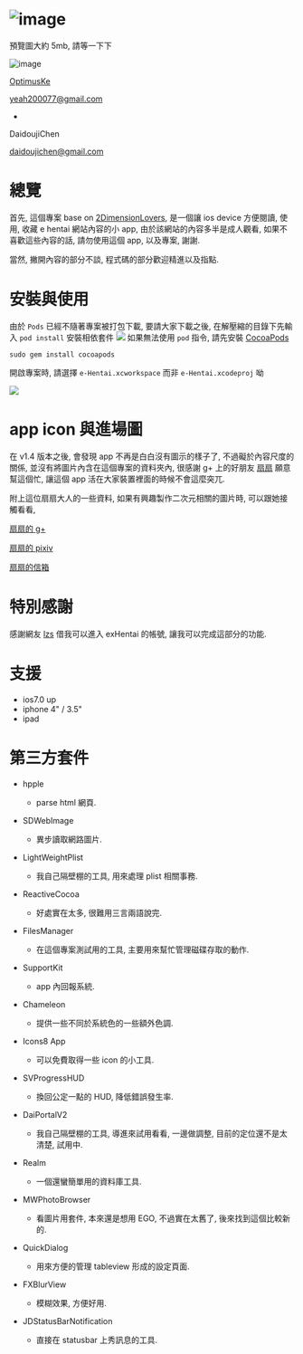 ![image](https://s3-ap-northeast-1.amazonaws.com/daidoujiminecraft/Daidouji/icon180.png)
======

預覽圖大約 5mb, 請等一下下

![image](https://s3-ap-northeast-1.amazonaws.com/daidoujiminecraft/Daidouji/Dai-Hentai_20141030.gif)

[OptimusKe](https://github.com/OptimusKe)

yeah200077@gmail.com

+

DaidoujiChen

daidoujichen@gmail.com

總覽
======
首先, 這個專案 base on [2DimensionLovers](https://github.com/2DimensionLovers/e-Hentai), 是一個讓 ios device 方便閱讀, 使用, 收藏 e hentai 網站內容的小 app, 由於該網站的內容多半是成人觀看, 如果不喜歡這些內容的話, 請勿使用這個 app, 以及專案, 謝謝.

當然, 撇開內容的部分不談, 程式碼的部分歡迎精進以及指點.

安裝與使用
======
由於 `Pods` 已經不隨著專案被打包下載, 要請大家下載之後, 在解壓縮的目錄下先輸入 `pod install` 安裝相依套件
![](https://s3-ap-northeast-1.amazonaws.com/daidoujiminecraft/Daidouji/%E8%9E%A2%E5%B9%95%E5%BF%AB%E7%85%A7+2016-12-07+%E4%B8%8A%E5%8D%8810.27.08.png)
如果無法使用 `pod` 指令, 請先安裝 [CocoaPods](https://cocoapods.org/)

`````
sudo gem install cocoapods
`````

開啟專案時, 請選擇 `e-Hentai.xcworkspace` 而非 `e-Hentai.xcodeproj` 呦

![](https://s3-ap-northeast-1.amazonaws.com/daidoujiminecraft/Daidouji/%E8%9E%A2%E5%B9%95%E5%BF%AB%E7%85%A7+2016-10-22+%E4%B8%8B%E5%8D%8810.26.35.png)

app icon 與進場圖
======
在 v1.4 版本之後, 會發現 app 不再是白白沒有圖示的樣子了, 不過礙於內容尺度的關係, 並沒有將圖片內含在這個專案的資料夾內, 很感謝 g+ 上的好朋友 [扇扇](https://plus.google.com/u/0/+%E8%8F%AF%E6%89%870402/posts) 願意幫這個忙, 讓這個 app 活在大家裝置裡面的時候不會這麼突兀.

附上這位扇扇大人的一些資料, 如果有興趣製作二次元相關的圖片時, 可以跟她接觸看看,

[扇扇的 g+](https://plus.google.com/u/0/+%E8%8F%AF%E6%89%870402/posts)

[扇扇的 pixiv](http://www.pixiv.net/member.php?id=3225409)

[扇扇的信箱](shanshan910402@gmail.com)

特別感謝
======
感謝網友 [lzs](ggg19960720@gmail.com) 借我可以進入 exHentai 的帳號, 讓我可以完成這部分的功能.

支援
======
- ios7.0 up
- iphone 4" / 3.5"
- ipad

第三方套件
======

- hpple
  - parse html 網頁.

- SDWebImage
  - 異步讀取網路圖片.
  
- LightWeightPlist
  - 我自己隔壁棚的工具, 用來處理 plist 相關事務.

- ReactiveCocoa
  - 好處實在太多, 很難用三言兩語說完.

- FilesManager
  - 在這個專案測試用的工具, 主要用來幫忙管理磁碟存取的動作.

- SupportKit
  - app 內回報系統.

- Chameleon
  - 提供一些不同於系統色的一些額外色調.

- Icons8 App
  - 可以免費取得一些 icon 的小工具.

- SVProgressHUD
  - 換回公定一點的 HUD, 降低錯誤發生率.

- DaiPortalV2
  - 我自己隔壁棚的工具, 導進來試用看看, 一邊做調整, 目前的定位還不是太清楚, 試用中.

- Realm
  - 一個還蠻簡單用的資料庫工具.

- MWPhotoBrowser
  - 看圖片用套件, 本來還是想用 EGO, 不過實在太舊了, 後來找到這個比較新的.

- QuickDialog
  - 用來方便的管理 tableview 形成的設定頁面.

- FXBlurView
  - 模糊效果, 方便好用.

- JDStatusBarNotification
  - 直接在 statusbar 上秀訊息的工具.
  

